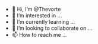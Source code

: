 - 👋 Hi, I’m @Thevorte
- 👀 I’m interested in ...
- 🌱 I’m currently learning ...
- 💞️ I’m looking to collaborate on ...
- 📫 How to reach me ...

<!---
Thevorte/Thevorte is a ✨ special ✨ repository because its `README.md` (this file) appears on your GitHub profile.
You can click the Preview link to take a look at your changes.
--->
